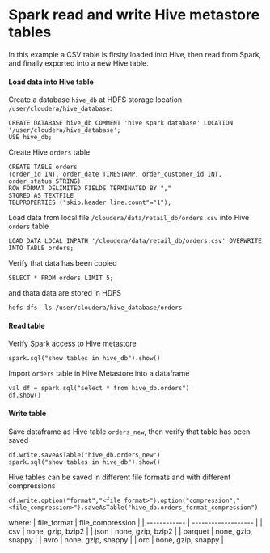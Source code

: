 # Spark read and write Hive metastore tables
In this example a CSV table is firslty loaded into Hive, then read from Spark, and finally exported into a new Hive table.

#### Load data into Hive table
Create a database `hive_db` at HDFS storage location `/user/cloudera/hive_database`:
```
CREATE DATABASE hive_db COMMENT 'hive spark database' LOCATION '/user/cloudera/hive_database';
USE hive_db;
```
Create Hive `orders` table
```
CREATE TABLE orders
(order_id INT, order_date TIMESTAMP, order_customer_id INT, order_status STRING)
ROW FORMAT DELIMITED FIELDS TERMINATED BY ","
STORED AS TEXTFILE
TBLPROPERTIES ("skip.header.line.count"="1");
```
Load data from local file `/cloudera/data/retail_db/orders.csv` into Hive `orders` table
```
LOAD DATA LOCAL INPATH '/cloudera/data/retail_db/orders.csv' OVERWRITE INTO TABLE orders;
```
Verify that data has been copied
```
SELECT * FROM orders LIMIT 5;
```
and thata data are stored in HDFS
```
hdfs dfs -ls /user/cloudera/hive_database/orders
```

#### Read table 
Verify Spark access to Hive metastore
```
spark.sql("show tables in hive_db").show()
```
Import `orders` table in Hive Metastore into a dataframe
```
val df = spark.sql("select * from hive_db.orders")
df.show()
```
#### Write table
Save dataframe as Hive table `orders_new`, then verify that table has been saved
```
df.write.saveAsTable("hive_db.orders_new")
spark.sql("show tables in hive_db").show()
```
Hive tables can be saved in different file formats and with different compressions
```
df.write.option("format","<file_format>").option("compression","<file_compression>").saveAsTable("hive_db.orders_format_compression")
```
where:
| file_format  | file_compression    |
| ------------ | ------------------- |
| csv          | none, gzip, bzip2   |
| json         | none, gzip, bzip2   |
| parquet      | none, gzip, snappy  |
| avro         | none, gzip, snappy  |
| orc          | none, gzip, snappy  |
